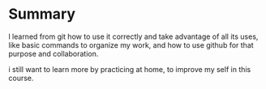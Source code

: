# Summary 

l learned from git how to use it correctly and take advantage of all its uses, like basic commands to organize my work, and how to use github for that purpose and collaboration.

i still want to learn more by practicing at home, to improve my self in this course.

